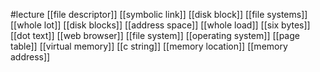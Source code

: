 #lecture
[[file descriptor]]
[[symbolic link]]
[[disk block]]
[[file systems]]
[[whole lot]]
[[disk blocks]]
[[address space]]
[[whole load]]
[[six bytes]]
[[dot text]]
[[web browser]]
[[file system]]
[[operating system]]
[[page table]]
[[virtual memory]]
[[c string]]
[[memory location]]
[[memory address]]
